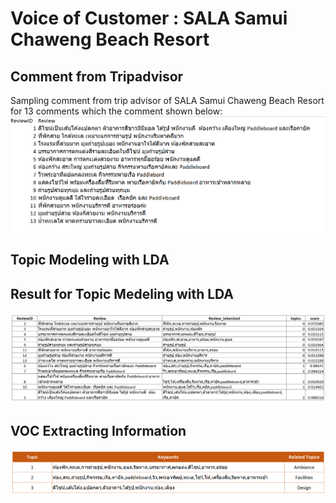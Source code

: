 # Voice of Customer : SALA Samui Chaweng Beach Resort     
## Comment from Tripadvisor     
Sampling comment from trip advisor of SALA Samui Chaweng Beach Resort for 13 comments which the comment shown below:    
![CDP Flow](https://github.com/Pinnun/MADT8101-Seminar-in-Advanced-Analytic/blob/1a926a7847c4378a6d62e3ddbc06e7d16c85ca29/6%20VOC/TripadvirsorReview.png)
## Topic Modeling with LDA     
## Result for Topic Medeling with LDA     
![CDP Flow](https://github.com/Pinnun/MADT8101-Seminar-in-Advanced-Analytic/blob/1a926a7847c4378a6d62e3ddbc06e7d16c85ca29/6%20VOC/Result.png)
##  VOC Extracting Information     
![CDP Flow](https://github.com/Pinnun/MADT8101-Seminar-in-Advanced-Analytic/blob/1a926a7847c4378a6d62e3ddbc06e7d16c85ca29/6%20VOC/Extracting%20Information.png)
